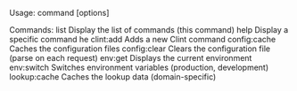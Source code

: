 Usage:
  command [options]

Commands:
  list              Display the list of commands (this command)
  help              Display a specific command he
  clint:add         Adds a new Clint command
  config:cache      Caches the configuration files
  config:clear      Clears the configuration file (parse on each request)
  env:get           Displays the current environment
  env:switch        Switches environment variables (production, development)
  lookup:cache      Caches the lookup data (domain-specific)
